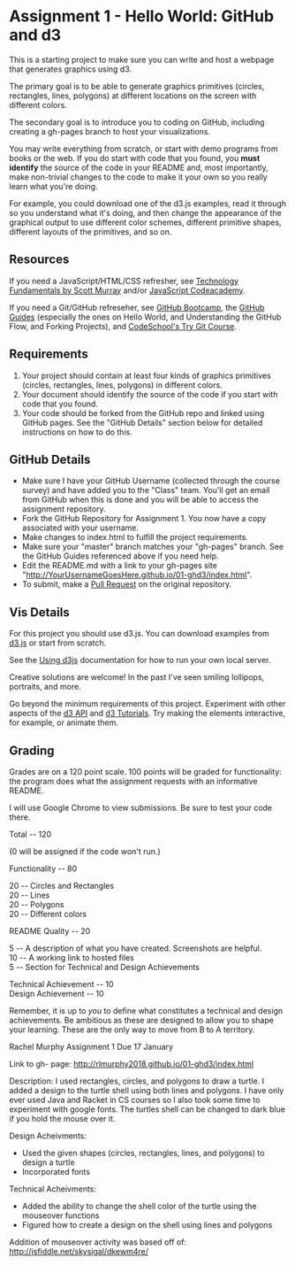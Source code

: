 Assignment 1 - Hello World: GitHub and d3  
===


This is a starting project to make sure you can write and host a webpage that generates graphics using d3. 

The primary goal is to be able to generate graphics primitives (circles, rectangles, lines, polygons) at different locations on the screen with different colors. 

The secondary goal is to introduce you to coding on GitHub, including creating a gh-pages branch to host your visualizations.

You may write everything from scratch, or start with demo programs from books or the web. 
If you do start with code that you found, you **must identify** the source of the code in your README and, most importantly, make non-trivial changes to the code to make it your own so you really learn what you're doing. 

For example, you could download one of the d3.js examples, read it through so you understand what it's doing, and then change the appearance of the graphical output to use different color schemes, different primitive shapes, different layouts of the primitives, and so on.

Resources
---

If you need a JavaScript/HTML/CSS refresher, see [Technology Fundamentals by Scott Murray](http://chimera.labs.oreilly.com/books/1230000000345/ch03.html#_html) and/or [JavaScript Codeacademy](https://www.codecademy.com/en/tracks/javascript).

If you need a Git/GitHub refreseher, see [GitHub Bootcamp](https://help.github.com/categories/bootcamp/), the [GitHub Guides](https://guides.github.com/) (especially the ones on Hello World, and Understanding the GitHub Flow, and Forking Projects), and [CodeSchool's Try Git Course](https://www.codeschool.com/courses/try-git).

Requirements
---

1. Your project should contain at least four kinds of graphics primitives (circles, rectangles, lines, polygons) in different colors. 
2. Your document should identify the source of the code if you start with code that you found. 
3. Your code should be forked from the GitHub repo and linked using GitHub pages. See the "GitHub Details" section below for detailed instructions on how to do this.

GitHub Details
---

- Make sure I have your GitHub Username (collected through the course survey) and have added you to the "Class" team. You'll get an email from GitHub when this is done and you will be able to access the assignment repository.
- Fork the GitHub Repository for Assignment 1. You now have a copy associated with your username.
- Make changes to index.html to fulfill the project requirements. 
- Make sure your "master" branch matches your "gh-pages" branch. See the GitHub Guides referenced above if you need help.
- Edit the README.md with a link to your gh-pages site "http://YourUsernameGoesHere.github.io/01-ghd3/index.html".
- To submit, make a [Pull Request](https://help.github.com/articles/using-pull-requests/) on the original repository.

Vis Details
---

For this project you should use d3.js. 
You can download examples from [d3.js](http://d3js.org) or start from scratch.

See the [Using d3js](https://github.com/mbostock/d3/wiki#using) documentation for how to run your own local server.

Creative solutions are welcome! In the past I've seen smiling lollipops, portraits, and more.

Go beyond the minimum requirements of this project.
Experiment with other aspects of the [d3 API](https://github.com/mbostock/d3/wiki/API-Reference) and [d3 Tutorials](https://github.com/mbostock/d3/wiki/Tutorials). 
Try making the elements interactive, for example, or animate them.

Grading
---

Grades are on a 120 point scale. 
100 points will be graded for functionality: the program does what the assignment requests with an informative README. 

I will use Google Chrome to view submissions. 
Be sure to test your code there.

Total -- 120

(0 will be assigned if the code won't run.)

Functionality -- 80

20 -- Circles and Rectangles  
20 -- Lines  
20 -- Polygons  
20 -- Different colors  

README Quality -- 20

5 -- A description of what you have created. Screenshots are helpful.  
10 -- A working link to hosted files  
5 -- Section for Technical and Design Achievements

Technical Achievement -- 10  
Design Achievement -- 10

Remember, it is up to *you* to define what constitutes a technical and design achievements.
Be ambitious as these are designed to allow you to shape your learning.
These are the only way to move from B to A territory.

Rachel Murphy Assignment 1
Due 17 January

Link to gh- page: http://rlmurphy2018.github.io/01-ghd3/index.html

Description:
I used rectangles, circles, and polygons to draw a turtle. I added a design to the turtle shell using both lines and polygons.
I have only ever used Java and Racket in CS courses so I also took some time to experiment with google fonts.
The turtles shell can be changed to dark blue if you hold the mouse over it.

Design Acheivments:
- Used the given shapes (circles, rectangles, lines, and polygons) to design a turtle
- Incorporated fonts 

Technical Acheivments:
- Added the ability to change the shell color of the turtle using the mouseover functions
- Figured how to create a design on the shell using lines and polygons

Addition of mouseover activity was based off of: http://jsfiddle.net/skysigal/dkewm4re/

